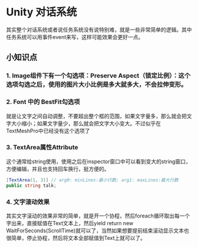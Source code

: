 # Unity 对话系统

其实整个对话系统或者说任务系统没有说特别难，就是一些非常简单的逻辑。其中任务系统可以用事件event来写，这样可能效果会更好一点。



## 小知识点

### 1. Image组件下有一个勾选项：Preserve Aspect（锁定比例）：这个选项勾选之后，使用的图片大小比例是多大就多大，不会拉伸变形。



### 2. Font 中的 BestFit勾选项

就是让文字之间自动调整，不要超出整个框的范围，如果文字量多，那么就会把文字大小缩小；如果文字量少，那么就会把文字大小变大。不过似乎在TextMeshPro中已经没有这个选项了



### 3. TextArea属性Attribute

这个通常给string使用，使用之后在inspector窗口中可以看到变大的string窗口，方便编辑，并且也支持回车换行，挺方便的。

```c#
[TextArea(1, 3)] // arg0: minLines:最小行数; arg1: maxLines:最大行数
public string talk;
```



### 4. 文字滚动效果

其实文字滚动的效果非常的简单，就是开一个协程，然后foreach循环取出每一个字出来，直接赋值在Text文本上，然后yield return new WaitForSeconds(ScrollTime)就可以了，当然如果想要提前结束滚动显示文本也很简单，停止协程，然后将文本全部赋值到Text上就可以了。
